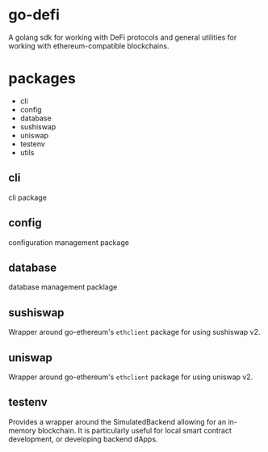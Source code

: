 # go-defi

A golang sdk for working with DeFi protocols and general utilities for working with ethereum-compatible blockchains.

# packages

* cli
* config
* database
* sushiswap
* uniswap
* testenv
* utils

## cli

cli package

## config

configuration management package

## database

database management packlage

## sushiswap

Wrapper around go-ethereum's `ethclient` package for using sushiswap v2.

## uniswap

Wrapper around go-ethereum's `ethclient` package for using uniswap v2. 

## testenv

Provides a wrapper around the SimulatedBackend allowing for an in-memory blockchain. It is particularly useful for local smart contract development, or developing backend dApps.

